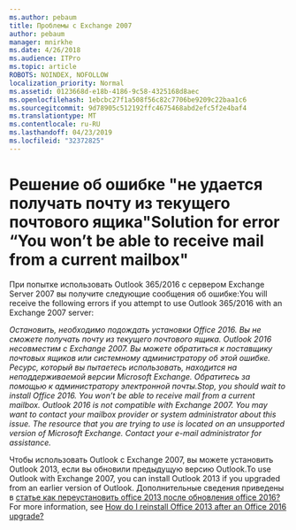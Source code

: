 ```yaml
---
ms.author: pebaum
title: Проблемы с Exchange 2007
author: pebaum
manager: mnirkhe
ms.date: 4/26/2018
ms.audience: ITPro
ms.topic: article
ROBOTS: NOINDEX, NOFOLLOW
localization_priority: Normal
ms.assetid: 0123668d-e18b-4186-9c58-4325168d8aec
ms.openlocfilehash: 1ebcbc27f1a508f56c82c7706be9209c22baa1c6
ms.sourcegitcommit: 9d78905c512192ffc4675468abd2efc5f2e4baf4
ms.translationtype: MT
ms.contentlocale: ru-RU
ms.lasthandoff: 04/23/2019
ms.locfileid: "32372825"
---
```

# <a name="solution-for-error-you-wont-be-able-to-receive-mail-from-a-current-mailbox"></a><span data-ttu-id="be31a-102">Решение об ошибке "не удается получать почту из текущего почтового ящика"</span><span class="sxs-lookup"><span data-stu-id="be31a-102">Solution for error “You won’t be able to receive mail from a current mailbox"</span></span>
<span data-ttu-id="be31a-103">При попытке использовать Outlook 365/2016 с сервером Exchange Server 2007 вы получите следующие сообщения об ошибке:</span><span class="sxs-lookup"><span data-stu-id="be31a-103">You will receive the following errors if you attempt to use Outlook 365/2016 with an Exchange 2007 server:</span></span>

<span data-ttu-id="be31a-104">*Остановить, необходимо подождать установки Office 2016. Вы не сможете получать почту из текущего почтового ящика. Outlook 2016 несовместим с Exchange 2007. Вы можете обратиться к поставщику почтовых ящиков или системному администратору об этой ошибке. Ресурс, который вы пытаетесь использовать, находится на неподдерживаемой версии Microsoft Exchange. Обратитесь за помощью к администратору электронной почты.*</span><span class="sxs-lookup"><span data-stu-id="be31a-104">*Stop, you should wait to install Office 2016. You won’t be able to receive mail from a current mailbox. Outlook 2016 is not compatible with Exchange 2007. You may want to contact your mailbox provider or system administrator about this issue. The resource that you are trying to use is located on an unsupported version of Microsoft Exchange. Contact your e-mail administrator for assistance.*</span></span>

<span data-ttu-id="be31a-105">Чтобы использовать Outlook с Exchange 2007, вы можете установить Outlook 2013, если вы обновили предыдущую версию Outlook.</span><span class="sxs-lookup"><span data-stu-id="be31a-105">To use Outlook with Exchange 2007, you can install Outlook 2013 if you upgraded from an earlier version of Outlook.</span></span> <span data-ttu-id="be31a-106">Дополнительные сведения приведены в [статье как переустановить office 2013 после обновления office 2016?](https://support.office.com/article/a6ca92f4-cbb4-4609-9fdb-f8d3dd6812f3)</span><span class="sxs-lookup"><span data-stu-id="be31a-106">For more information, see [How do I reinstall Office 2013 after an Office 2016 upgrade?](https://support.office.com/article/a6ca92f4-cbb4-4609-9fdb-f8d3dd6812f3)</span></span>